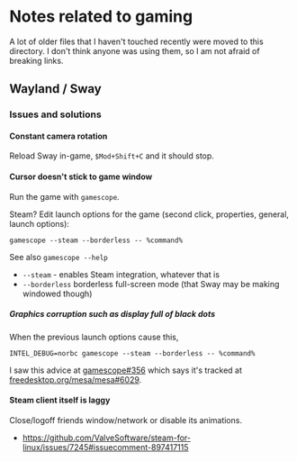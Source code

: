 # Notes related to gaming

A lot of older files that I haven't touched recently were moved to this
directory. I don't think anyone was using them, so I am not afraid of
breaking links.

## Wayland / Sway

### Issues and solutions

#### Constant camera rotation

Reload Sway in-game, `$Mod+Shift+C` and it should stop.

#### Cursor doesn't stick to game window

Run the game with `gamescope`.

Steam? Edit launch options for the game (second click, properties, general,
launch options):

```
gamescope --steam --borderless -- %command%
```

See also `gamescope --help`

- `--steam` - enables Steam integration, whatever that is
- `--borderless` borderless full-screen mode (that Sway may be making
  windowed though)

##### Graphics corruption such as display full of black dots

When the previous launch options cause this,

```
INTEL_DEBUG=norbc gamescope --steam --borderless -- %command%
```

I saw this advice at [gamescope#356](https://github.com/Plagman/gamescope/issues/356)
which says it's tracked at [freedesktop.org/mesa/mesa#6029](https://gitlab.freedesktop.org/mesa/mesa/-/issues/6029).

#### Steam client itself is laggy

Close/logoff friends window/network or disable its animations.

- https://github.com/ValveSoftware/steam-for-linux/issues/7245#issuecomment-897417115
